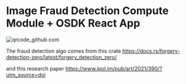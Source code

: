 # Image Fraud Detection Compute Module + OSDK React App

![qrcode_github com](https://github.com/user-attachments/assets/0042ee92-7346-4073-a0fe-8d4bbc64c120)



The fraud detection algo comes from this crate https://docs.rs/forgery-detection-zero/latest/forgery_detection_zero/

and this research paper https://www.ipol.im/pub/art/2021/390/?utm_source=doi
